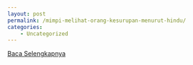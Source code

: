 ```yaml
---
layout: post
permalink: /mimpi-melihat-orang-kesurupan-menurut-hindu/
categories:
    - Uncategorized
---
```


[Baca Selengkapnya](/08)